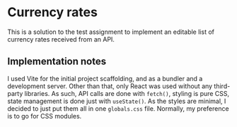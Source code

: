 # Currency rates

This is a solution to the test assignment to implement an editable list of currency rates received from an API.

## Implementation notes

I used Vite for the initial project scaffolding, and as a bundler and a development server. Other than that, only React was used without any third-party libraries. As such, API calls are done with `fetch()`, styling is pure CSS, state management is done just with `useState()`.
As the styles are minimal, I decided to just put them all in one `globals.css` file. Normally, my preference is to go for CSS modules.
